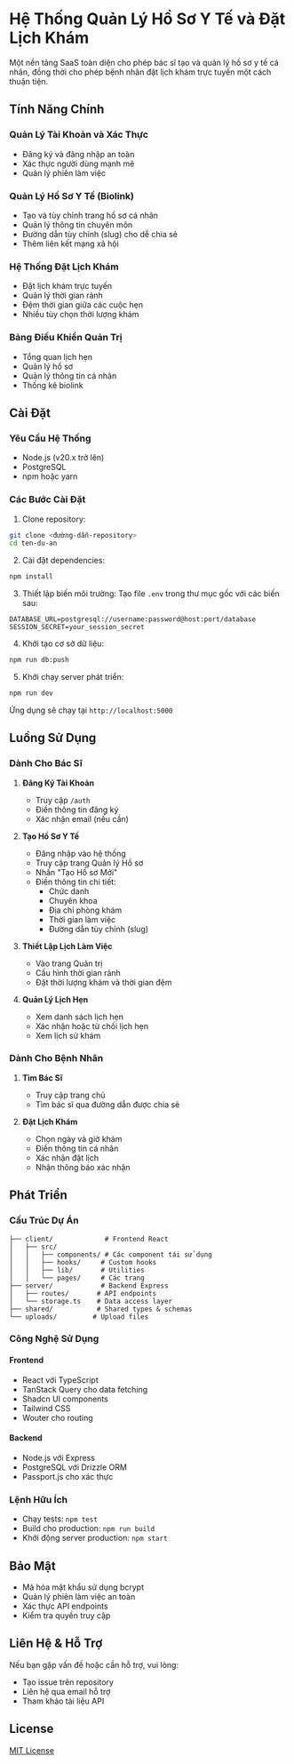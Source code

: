 # Hệ Thống Quản Lý Hồ Sơ Y Tế và Đặt Lịch Khám

Một nền tảng SaaS toàn diện cho phép bác sĩ tạo và quản lý hồ sơ y tế cá nhân, đồng thời cho phép bệnh nhân đặt lịch khám trực tuyến một cách thuận tiện.

## Tính Năng Chính

### Quản Lý Tài Khoản và Xác Thực
- Đăng ký và đăng nhập an toàn
- Xác thực người dùng mạnh mẽ
- Quản lý phiên làm việc

### Quản Lý Hồ Sơ Y Tế (Biolink)
- Tạo và tùy chỉnh trang hồ sơ cá nhân
- Quản lý thông tin chuyên môn
- Đường dẫn tùy chỉnh (slug) cho dễ chia sẻ
- Thêm liên kết mạng xã hội

### Hệ Thống Đặt Lịch Khám
- Đặt lịch khám trực tuyến
- Quản lý thời gian rảnh
- Đệm thời gian giữa các cuộc hẹn
- Nhiều tùy chọn thời lượng khám

### Bảng Điều Khiển Quản Trị
- Tổng quan lịch hẹn
- Quản lý hồ sơ
- Quản lý thông tin cá nhân
- Thống kê biolink

## Cài Đặt

### Yêu Cầu Hệ Thống
- Node.js (v20.x trở lên)
- PostgreSQL
- npm hoặc yarn

### Các Bước Cài Đặt

1. Clone repository:
```bash
git clone <đường-dẫn-repository>
cd ten-du-an
```

2. Cài đặt dependencies:
```bash
npm install
```

3. Thiết lập biến môi trường:
Tạo file `.env` trong thư mục gốc với các biến sau:
```env
DATABASE_URL=postgresql://username:password@host:port/database
SESSION_SECRET=your_session_secret
```

4. Khởi tạo cơ sở dữ liệu:
```bash
npm run db:push
```

5. Khởi chạy server phát triển:
```bash
npm run dev
```

Ứng dụng sẽ chạy tại `http://localhost:5000`

## Luồng Sử Dụng

### Dành Cho Bác Sĩ

1. **Đăng Ký Tài Khoản**
   - Truy cập `/auth`
   - Điền thông tin đăng ký
   - Xác nhận email (nếu cần)

2. **Tạo Hồ Sơ Y Tế**
   - Đăng nhập vào hệ thống
   - Truy cập trang Quản lý Hồ sơ
   - Nhấn "Tạo Hồ sơ Mới"
   - Điền thông tin chi tiết:
     + Chức danh
     + Chuyên khoa
     + Địa chỉ phòng khám
     + Thời gian làm việc
     + Đường dẫn tùy chỉnh (slug)

3. **Thiết Lập Lịch Làm Việc**
   - Vào trang Quản trị
   - Cấu hình thời gian rảnh
   - Đặt thời lượng khám và thời gian đệm

4. **Quản Lý Lịch Hẹn**
   - Xem danh sách lịch hẹn
   - Xác nhận hoặc từ chối lịch hẹn
   - Xem lịch sử khám

### Dành Cho Bệnh Nhân

1. **Tìm Bác Sĩ**
   - Truy cập trang chủ
   - Tìm bác sĩ qua đường dẫn được chia sẻ

2. **Đặt Lịch Khám**
   - Chọn ngày và giờ khám
   - Điền thông tin cá nhân
   - Xác nhận đặt lịch
   - Nhận thông báo xác nhận

## Phát Triển

### Cấu Trúc Dự Án
```
├── client/             # Frontend React
│   ├── src/
│   │   ├── components/ # Các component tái sử dụng
│   │   ├── hooks/     # Custom hooks
│   │   ├── lib/       # Utilities
│   │   └── pages/     # Các trang
├── server/            # Backend Express
│   ├── routes/       # API endpoints
│   └── storage.ts    # Data access layer
├── shared/           # Shared types & schemas
└── uploads/         # Upload files
```

### Công Nghệ Sử Dụng

#### Frontend
- React với TypeScript
- TanStack Query cho data fetching
- Shadcn UI components
- Tailwind CSS
- Wouter cho routing

#### Backend
- Node.js với Express
- PostgreSQL với Drizzle ORM
- Passport.js cho xác thực

### Lệnh Hữu Ích
- Chạy tests: `npm test`
- Build cho production: `npm run build`
- Khởi động server production: `npm start`

## Bảo Mật

- Mã hóa mật khẩu sử dụng bcrypt
- Quản lý phiên làm việc an toàn
- Xác thực API endpoints
- Kiểm tra quyền truy cập

## Liên Hệ & Hỗ Trợ

Nếu bạn gặp vấn đề hoặc cần hỗ trợ, vui lòng:
- Tạo issue trên repository
- Liên hệ qua email hỗ trợ
- Tham khảo tài liệu API

## License

[MIT License](LICENSE)